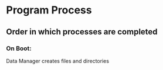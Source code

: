 # Program Process
## Order in which processes are completed

### On Boot:
Data Manager creates files and directories
